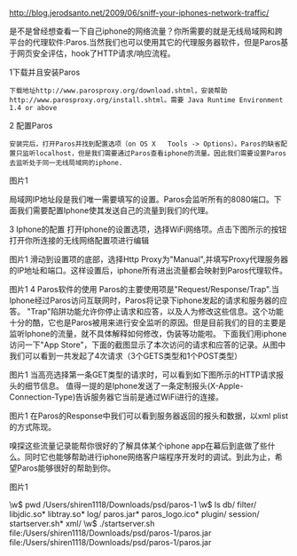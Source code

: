 
http://blog.jerodsanto.net/2009/06/sniff-your-iphones-network-traffic/


是不是曾经想查看一下自己iphone的网络流量？你所需要的就是无线局域网和跨平台的代理软件:Paros.当然我们也可以使用其它的代理服务器软件，但是Paros基于网页安全评估，hook了HTTP请求/响应流程。

1下载并且安装Paros

    下载地址http://www.parosproxy.org/download.shtml，安装帮助http://www.parosproxy.org/install.shtml。需要 Java Runtime Environment 1.4 or above

2 配置Paros

    安装完后，打开Paros并找到配置选项（on OS X   Tools -> Options）。Paros的缺省配置只监听localhost，但是我们需要通过Paros查看iphone的流量。因此我们需要设置Paros去监听处于同一无线局域网的iphone.


图片1
 
局域网IP地址段是我们唯一需要填写的设置。Paros会监听所有的8080端口。下面我们需要配置Iphone使其发送自己的流量到我们的代理。
 
 
 
3 Iphone的配置
打开Iphone的设置选项，选择WiFi网络项。点击下图所示的按钮打开你所连接的无线网络配置项进行编辑


图片1
滑动到设置项的底部，选择Http Proxy为"Manual",并填写Proxy代理服务器的IP地址和端口。这样设置后，iphone所有进出流量都会映射到Paros代理软件。

图片1
4 Paros软件的使用
Paros的主要使用项是"Request/Response/Trap".当Iphone经过Paros访问互联网时，Paros将记录下iphone发起的请求和服务器的应答。
"Trap"陷阱功能允许你停止请求和应答，以及人为修改这些信息。这个功能十分的酷，它也是Paros被用来进行安全监听的原因。但是目前我们的目的主要是监听Iphone的流量，就不具体解释如何修改，伪装等功能啦。
下面我们用iphone访问一下"App Store"，下面的截图显示了本次访问的请求和应答的记录。从图中我们可以看到一共发起了4次请求（3个GETS类型和1个POST类型）

图片1
当高亮选择第一条GET类型的请求时，可以看到如下图所示的HTTP请求报头的细节信息。
值得一提的是Iphone发送了一条定制报头(X-Apple-Connection-Type)告诉服务器它当前是通过WiFi进行的连接。

图片1
在Paros的Response中我们可以看到服务器返回的报头和数据，以xml plist的方式陈现。

嗅探这些流量记录能帮你很好的了解具体某个iphone app在幕后到底做了些什么。同时它也能够帮助进行iphone网络客户端程序开发时的调试。到此为止，希望Paros能够很好的帮助到你。



图片1





\w$ pwd
/Users/shiren1118/Downloads/psd/paros-1
\w$ ls
db/		filter/		libjdic.so*	libtray.so*	log/		paros.jar*	paros_logo.ico*	plugin/		session/	startserver.sh*	xml/
\w$ ./startserver.sh
file:/Users/shiren1118/Downloads/psd/paros-1/paros.jar
file:/Users/shiren1118/Downloads/psd/paros-1/paros.jar


